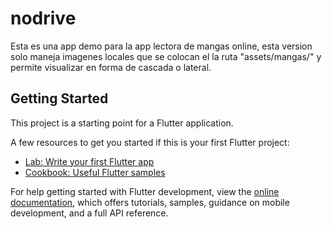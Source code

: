 # nodrive

Esta es una app demo para la app lectora de mangas online, esta version solo maneja imagenes locales que se colocan el la ruta "assets/mangas/" y permite visualizar en forma de cascada o lateral.

## Getting Started

This project is a starting point for a Flutter application.

A few resources to get you started if this is your first Flutter project:

- [Lab: Write your first Flutter app](https://docs.flutter.dev/get-started/codelab)
- [Cookbook: Useful Flutter samples](https://docs.flutter.dev/cookbook)

For help getting started with Flutter development, view the
[online documentation](https://docs.flutter.dev/), which offers tutorials,
samples, guidance on mobile development, and a full API reference.
